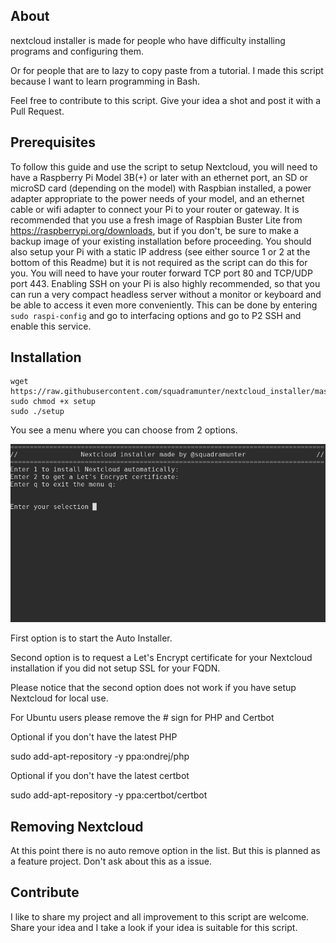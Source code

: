 About
-----
nextcloud installer is made for people who have difficulty installing programs and configuring them.

Or for people that are to lazy to copy paste from a tutorial. I made this script because I want to learn programming in Bash.

Feel free to contribute to this script. Give your idea a shot and post it with a Pull Request.


Prerequisites
-------------

To follow this guide and use the script to setup Nextcloud, you will need to have
a Raspberry Pi Model 3B(+) or later with an ethernet port, an SD or microSD card
(depending on the model) with Raspbian installed, a power adapter appropriate to
 the power needs of your model, and an ethernet cable or wifi adapter to connect your Pi to your
router or gateway. It is recommended that you use a fresh image of Raspbian
Buster Lite from https://raspberrypi.org/downloads, but if you don't,
be sure to make a backup image of your existing installation before proceeding.
You should also setup your Pi with a static IP address (see either source
  1 or 2 at the bottom of this Readme) but it is not required as the script can do this for you.
  You will need to have your router forward TCP port 80 and TCP/UDP port 443.
  Enabling SSH on your Pi is also highly recommended, so that
  you can run a very compact headless server without a monitor or keyboard and
  be able to access it even more conveniently. This can be done by entering ```sudo raspi-config```
  and go to interfacing options and go to P2 SSH and enable this service.

Installation
-----------------


```shell
wget https://raw.githubusercontent.com/squadramunter/nextcloud_installer/master/setup
sudo chmod +x setup
sudo ./setup
```
You see a menu where you can choose from 2 options.

![alt text](https://raw.githubusercontent.com/squadramunter/nextcloud_installer/master/nextcloud_installer.png)

First option is to start the Auto Installer.

Second option is to request a Let's Encrypt certificate for your Nextcloud installation if you did not setup SSL for your FQDN.

Please notice that the second option does not work if you have setup Nextcloud for local use.

For Ubuntu users please remove the # sign for PHP and Certbot

Optional if you don't have the latest PHP

sudo add-apt-repository -y ppa:ondrej/php

Optional if you don't have the latest certbot

sudo add-apt-repository -y ppa:certbot/certbot

Removing Nextcloud
----------------
At this point there is no auto remove option in the list. But this is planned as a feature project. Don't ask about this as a issue.

Contribute
----------------
I like to share my project and all improvement to this script are welcome. Share your idea and I take a look if your idea is suitable for this script.

